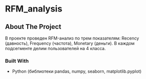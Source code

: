 # RFM_analysis
<!-- ABOUT THE PROJECT -->
## About The Project
В проекте проведен RFM-анализ по трем показателям: Recency (давность), Frequency (частота), Monetary (деньги). В каждом подсегменте делим пользователей на 4 класса.
### Built With
* Python (библиотеки  pandas, numpy, seaborn, matplotlib.pyplot)
